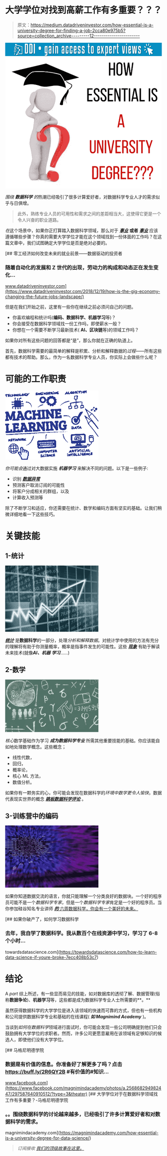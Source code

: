 # 大学学位对找到高薪工作有多重要？？？

> 原文：<https://medium.datadriveninvestor.com/how-essential-is-a-university-degree-for-finding-a-job-2cca80e975b5?source=collection_archive---------12----------------------->

[![](img/c34dd958ee07a81daa8aea8a703f837d.png)](http://www.track.datadriveninvestor.com/1B9E)[![](img/4ebba917e87bb1d478605eabb2d3b371.png)](https://magnimindacademy.com/blog/)

*围绕 ***数据科学*** 的*热潮已经吸引了很多计算爱好者，对数据科学专业人才的需求似乎与日俱增。

> 此外，熟练专业人员的可用性和需求之间的差距相当大，这使得它更是一个令人兴奋的职业道路。

*在*这个场景中，如果你正打算踏入数据科学领域，那么对于 [***事业***](https://en.wikipedia.org/wiki/Business) **或者** [***事业***](https://magnimindacademy.com/all-courses/data-science/) 应该遵循哪些步骤？你真的需要大学学位才能在这个领域找到一份体面的工作吗？在这篇文章中，我们试图确定大学学位是否是绝对必要的。

[](https://www.datadriveninvestor.com/2018/12/19/how-is-the-gig-economy-changing-the-future-jobs-landscape/) [## 零工经济如何改变未来的就业前景——数据驱动的投资者

### 随着自动化的发展和 Z 世代的出现，劳动力的构成和动态正在发生变化…

www.datadriveninvestor.com](https://www.datadriveninvestor.com/2018/12/19/how-is-the-gig-economy-changing-the-future-jobs-landscape/) 

但是在我们开始之前，这里有一些你在继续之前必须问自己的问题。

*   你喜欢编程和统计吗(**编码、数据科学、机器学习**等)？
*   你会接受在数据科学领域找一份工作吗，即使薪水一般？
*   你想在一个需要不断学习最新技术( **AI、区块链**等)的领域工作吗？

如果你对所有这些问题的回答都是“是”，那么你就在正确的轨道上。

首先，数据科学需要的最简单的解释是积累、分析和解释数据的*过程*——所有这些都有技术的帮助。那么，作为一名数据科学专业人员，你实际上会做些什么呢？

# 可能的工作职责

![](img/c9291579560b6432b41e45c90df951fb.png)

*你可能会*通过对大数据实施 ***机器学习*** 来解决不同的问题。以下是一些例子:

*   识别 [***数据异常***](http://jhigh.co.uk/Higher/dbases/anomalies.html)
*   预测客户取消订阅的可能性
*   将客户分成相关的群组，以及
*   计算收入预测等

除了不断学习和适应，你还需要在统计、数学和编码方面有坚实的基础。让我们稍微详细地看一下这些技巧。

# 关键技能

## 1-统计

![](img/950d447b57252c45098d504a8ea2c961.png)

[***统计***](https://en.wikipedia.org/wiki/Statistics) 是**数据科学**的一部分，处理*分析和解释数据*。对统计学中使用的方法有充分的理解将有助于你测量概率，概率是指事件发生的可能性。这些 [***现象***](https://dictionary.cambridge.org/dictionary/english/phenomena) 有助于解读未来技术(就像***AI、机器*** ***学习***……)

## 2-数学

![](img/953848fb4442ae8e15f938c3ec831bbe.png)

*核心*数学基础作为学习 ***成为数据科学专业*** 所需其他重要技能的基础。你应该能自如地处理数学概念。这些概念；

*   线性代数，
*   回归，
*   概率论，
*   核心 ML 方法，
*   数值分析。

如果你有一颗务实的心，你可能会发现在数据科学的*环境中数学更令人愉快*，数据代表现实世界的概念 [***跳板数据科学评论***](https://www.techpoweredmath.com/springboard-data-science-review/) 。

## 3-训练营中的编码

![](img/32746db1a3291aaf4632caab98615687.png)

如果你知道数据交流的语言，你就只能理解一个分类良好的数据块。一个好的程序员可能不是一个*数据科学专家*，但是一个*数据科学专家*肯定是一个好的程序员。当你参加硅谷知名专业讲师 [***的*** 六周数据科学，你会有一个美好的未来。](https://www.siliconvalley.com/)

[](https://towardsdatascience.com/how-to-learn-data-science-if-youre-broke-7ecc408b53c7) [## 如果你破产了，如何学习数据科学

### 去年，我自学了数据科学。我从数百个在线资源中学习，学习了 6-8 个小时…

towardsdatascience.com](https://towardsdatascience.com/how-to-learn-data-science-if-youre-broke-7ecc408b53c7) 

# 结论

A *part* 综上所述，有一些显而易见的技能，如对数据库的透彻了解、数据管理(俗称**数据争论**)、**机器学习**等，这些都是成为数据科学专业人士所需要的**。**

虽然获得数据科学的大学学位是进入该领域的快速而可靠的方式，但也有一些机构和公司提供数据科学专业和基础的在线课程( ***如 Magnimind Academy*** )。

当谈到*如何在数据科学*领域进行面试时，你可能会发现一些公司明确提到他们只会鼓励拥有大学学位的求职者。然而，许多公司更愿意雇用在该领域有足够知识的候选人，即使他们没有大学学位。

[](https://www.facebook.com/magnimindacademy/photos/a.256868294982447/297587640910512/?type=3&theater) [## 马格尼明德学院

### 数据是有价值的信息。你准备好了解更多了吗？点击 https://buff.ly/2R6QY2B #有价值的#知识…

www.facebook.com](https://www.facebook.com/magnimindacademy/photos/a.256868294982447/297587640910512/?type=3&theater) [](https://magnimindacademy.com/how-essential-is-a-university-degree-for-data-science/) [## 大学学位对于在数据科学领域找工作有多重要？-马格尼明德学院

### 。。围绕数据科学的讨论越来越多，已经吸引了许多计算爱好者和对数据科学的需求。

magnimindacademy.com](https://magnimindacademy.com/how-essential-is-a-university-degree-for-data-science/) 

> *订阅接收* [*我们的顶级故事在这里。*](http://eepurl.com/gjDwwP)